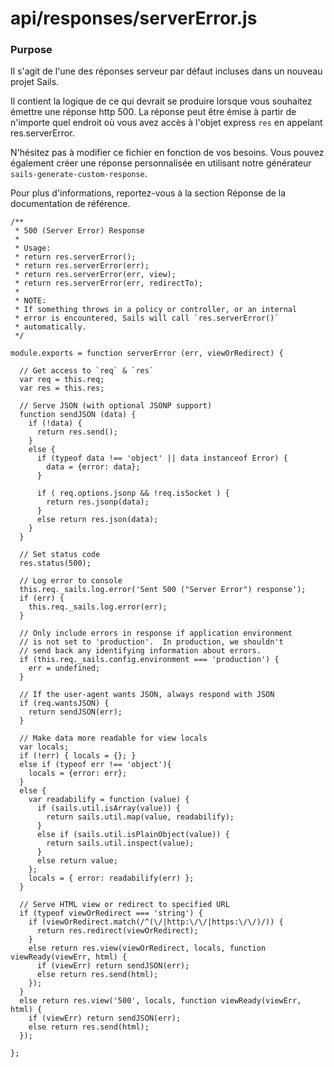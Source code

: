 # api/responses/serverError.js
### Purpose

Il s'agit de l'une des réponses serveur par défaut incluses dans un nouveau projet Sails.

Il contient la logique de ce qui devrait se produire lorsque vous souhaitez émettre une réponse http 500. La réponse peut être émise à partir de n'importe quel endroit où vous avez accès à l'objet express `res` en appelant res.serverError.

N'hésitez pas à modifier ce fichier en fonction de vos besoins. Vous pouvez également créer une réponse personnalisée en utilisant notre générateur `sails-generate-custom-response`.

Pour plus d'informations, reportez-vous à la section Réponse de la documentation de référence.


<docmeta name="displayName" value="serverError.js">

```
/**
 * 500 (Server Error) Response
 *
 * Usage:
 * return res.serverError();
 * return res.serverError(err);
 * return res.serverError(err, view);
 * return res.serverError(err, redirectTo);
 *
 * NOTE:
 * If something throws in a policy or controller, or an internal
 * error is encountered, Sails will call `res.serverError()`
 * automatically.
 */

module.exports = function serverError (err, viewOrRedirect) {

  // Get access to `req` & `res`
  var req = this.req;
  var res = this.res;

  // Serve JSON (with optional JSONP support)
  function sendJSON (data) {
    if (!data) {
      return res.send();
    }
    else {
      if (typeof data !== 'object' || data instanceof Error) {
        data = {error: data};
      }

      if ( req.options.jsonp && !req.isSocket ) {
        return res.jsonp(data);
      }
      else return res.json(data);
    }
  }

  // Set status code
  res.status(500);

  // Log error to console
  this.req._sails.log.error('Sent 500 ("Server Error") response');
  if (err) {
    this.req._sails.log.error(err);
  }

  // Only include errors in response if application environment
  // is not set to 'production'.  In production, we shouldn't
  // send back any identifying information about errors.
  if (this.req._sails.config.environment === 'production') {
    err = undefined;
  }

  // If the user-agent wants JSON, always respond with JSON
  if (req.wantsJSON) {
    return sendJSON(err);
  }

  // Make data more readable for view locals
  var locals;
  if (!err) { locals = {}; }
  else if (typeof err !== 'object'){
    locals = {error: err};
  }
  else {
    var readabilify = function (value) {
      if (sails.util.isArray(value)) {
        return sails.util.map(value, readabilify);
      }
      else if (sails.util.isPlainObject(value)) {
        return sails.util.inspect(value);
      }
      else return value;
    };
    locals = { error: readabilify(err) };
  }

  // Serve HTML view or redirect to specified URL
  if (typeof viewOrRedirect === 'string') {
    if (viewOrRedirect.match(/^(\/|http:\/\/|https:\/\/)/)) {
      return res.redirect(viewOrRedirect);
    }
    else return res.view(viewOrRedirect, locals, function viewReady(viewErr, html) {
      if (viewErr) return sendJSON(err);
      else return res.send(html);
    });
  }
  else return res.view('500', locals, function viewReady(viewErr, html) {
    if (viewErr) return sendJSON(err);
    else return res.send(html);
  });

};

```
